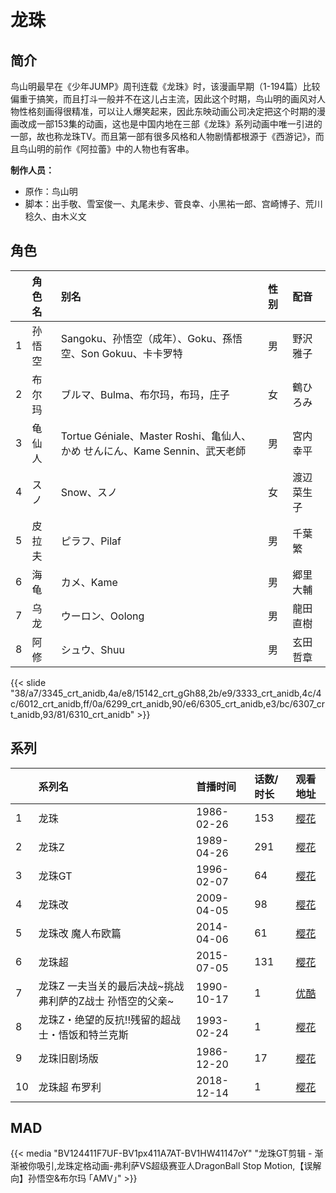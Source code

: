 # 龙珠


## 简介

鸟山明最早在《少年JUMP》周刊连载《龙珠》时，该漫画早期（1-194篇）比较偏重于搞笑，而且打斗一般并不在这儿占主流，因此这个时期，鸟山明的画风对人物性格刻画得很精准，可以让人爆笑起来，因此东映动画公司决定把这个时期的漫画改成一部153集的动画，这也是中国内地在三部《龙珠》系列动画中唯一引进的一部，故也称龙珠TV。而且第一部有很多风格和人物剧情都根源于《西游记》，而且鸟山明的前作《阿拉蕾》中的人物也有客串。

**制作人员：**
- 原作：鸟山明
- 脚本：出手敬、雪室俊一、丸尾未步、菅良幸、小黑祐一郎、宫崎博子、荒川稔久、由木义文

## 角色

|     |   角色名   |   别名  | 性别 |  配音  |
|:--- |:------  |:----      |:---  |:--   |
| 1 | 孙悟空 | Sangoku、孙悟空（成年）、Goku、孫悟空、Son Gokuu、卡卡罗特 | 男 | 野沢雅子 |
| 2 | 布尔玛 | ブルマ、Bulma、布尔玛，布玛，庄子 | 女 | 鶴ひろみ |
| 3 | 龟仙人 | Tortue Géniale、Master Roshi、亀仙人、かめ せんにん、Kame Sennin、武天老師 | 男 | 宮内幸平 |
| 4 | スノ | Snow、スノ | 女 | 渡辺菜生子 |
| 5 | 皮拉夫 | ピラフ、Pilaf | 男 | 千葉繁 |
| 6 | 海龟 | カメ、Kame | 男 | 郷里大輔 |
| 7 | 乌龙 | ウーロン、Oolong | 男 | 龍田直樹 |
| 8 | 阿修 | シュウ、Shuu | 男 | 玄田哲章 |

{{< slide "38/a7/3345_crt_anidb,4a/e8/15142_crt_gGh88,2b/e9/3333_crt_anidb,4c/4c/6012_crt_anidb,ff/0a/6299_crt_anidb,90/e6/6305_crt_anidb,e3/bc/6307_crt_anidb,93/81/6310_crt_anidb" >}}

## 系列

|     | 系列名                             | 首播时间       | 话数/时长 | 观看地址                                                       |
|:----|:--------------------------------|:-----------|:------|:-----------------------------------------------------------|
| 1   | 龙珠                              | 1986-02-26 | 153   | [樱花](https://huada.biz/M-16838-1-1.html)                   |
| 2   | 龙珠Z                             | 1989-04-26 | 291   | [樱花](https://huada.biz/M-3361-1-1.html)                    |
| 3   | 龙珠GT                            | 1996-02-07 | 64    | [樱花](https://www.cykz.net/vodplay/longzhuGT-3-1/)          |
| 4   | 龙珠改                             | 2009-04-05 | 98    | [樱花](https://huada.biz/M-20566-1-1.html)                   |
| 5   | 龙珠改 魔人布欧篇                       | 2014-04-06 | 61    | [樱花](https://huada.biz/M-570-4-1.html)                     |
| 6   | 龙珠超                             | 2015-07-05 | 131   | [樱花](https://huada.biz/M-2049-1-1.html)                    |
| 7   | 龙珠Z 一夫当关的最后决战~挑战弗利萨的Z战士 孙悟空的父亲~ | 1990-10-17 | 1     | [优酷](https://v.youku.com/v_show/id_XNDg1NzM2OTgzNg==.html) |
| 8   | 龙珠Z・绝望的反抗!!残留的超战士・悟饭和特兰克斯       | 1993-02-24 | 1     | [樱花](https://huada.biz/M-16507-1-1.html)                   |
| 9   | 龙珠旧剧场版                          | 1986-12-20 | 17    | [樱花](https://huada.biz/M-3954-3-1.html)                    |
| 10  | 龙珠超 布罗利                         | 2018-12-14 | 1     | [樱花](https://huada.biz/M-2645-4-1.html)                    |


## MAD

{{< media  "BV124411F7UF-BV1px411A7AT-BV1HW41147oY"
"龙珠GT剪辑 - 渐渐被你吸引,龙珠定格动画-弗利萨VS超级赛亚人DragonBall Stop Motion,【误解向】孙悟空&布尔玛 ｢AMV｣"  >}}

